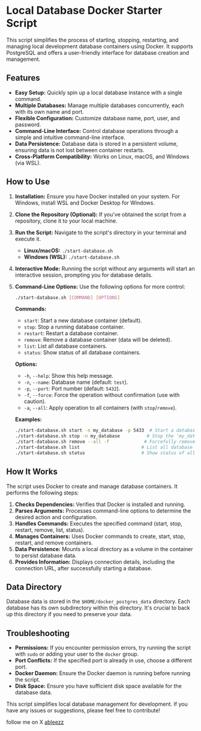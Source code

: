 # Local Database Docker Starter Script

This script simplifies the process of starting, stopping, restarting, and managing local development database containers using Docker. It supports PostgreSQL and offers a user-friendly interface for database creation and management.

## Features

*   **Easy Setup:** Quickly spin up a local database instance with a single command.
*   **Multiple Databases:** Manage multiple databases concurrently, each with its own name and port.
*   **Flexible Configuration:** Customize database name, port, user, and password.
*   **Command-Line Interface:** Control database operations through a simple and intuitive command-line interface.
*   **Data Persistence:** Database data is stored in a persistent volume, ensuring data is not lost between container restarts.
*   **Cross-Platform Compatibility:** Works on Linux, macOS, and Windows (via WSL).

## How to Use

1.  **Installation:** Ensure you have Docker installed on your system. For Windows, install WSL and Docker Desktop for Windows.

2.  **Clone the Repository (Optional):** If you've obtained the script from a repository, clone it to your local machine.

3.  **Run the Script:** Navigate to the script's directory in your terminal and execute it.

    *   **Linux/macOS:** `./start-database.sh`
    *   **Windows (WSL):** `./start-database.sh`

4.  **Interactive Mode:** Running the script without any arguments will start an interactive session, prompting you for database details.

5.  **Command-Line Options:** Use the following options for more control:

    ```bash
    ./start-database.sh [COMMAND] [OPTIONS]
    ```

    **Commands:**

    *   `start`: Start a new database container (default).
    *   `stop`: Stop a running database container.
    *   `restart`: Restart a database container.
    *   `remove`: Remove a database container (data will be deleted).
    *   `list`: List all database containers.
    *   `status`: Show status of all database containers.

    **Options:**

    *   `-h`, `--help`: Show this help message.
    *   `-n`, `--name`: Database name (default: `test`).
    *   `-p`, `--port`: Port number (default: `5432`).
    *   `-f`, `--force`: Force the operation without confirmation (use with caution).
    *   `-a`, `--all`: Apply operation to all containers (with `stop`/`remove`).

    **Examples:**

    ```bash
    ./start-database.sh start -n my_database -p 5433  # Start a database named 'my_database' on port 5433
    ./start-database.sh stop -n my_database          # Stop the 'my_database' container
    ./start-database.sh remove --all -f             # Forcefully remove all database containers
    ./start-database.sh list                       # List all database containers
    ./start-database.sh status                     # Show status of all containers
    ```

## How It Works

The script uses Docker to create and manage database containers. It performs the following steps:

1.  **Checks Dependencies:** Verifies that Docker is installed and running.
2.  **Parses Arguments:** Processes command-line options to determine the desired action and configuration.
3.  **Handles Commands:** Executes the specified command (start, stop, restart, remove, list, status).
4.  **Manages Containers:** Uses Docker commands to create, start, stop, restart, and remove containers.
5.  **Data Persistence:** Mounts a local directory as a volume in the container to persist database data.
6.  **Provides Information:** Displays connection details, including the connection URL, after successfully starting a database.

## Data Directory

Database data is stored in the `$HOME/docker_postgres_data` directory. Each database has its own subdirectory within this directory.  It's crucial to back up this directory if you need to preserve your data.

## Troubleshooting

*   **Permissions:** If you encounter permission errors, try running the script with `sudo` or adding your user to the `docker` group.
*   **Port Conflicts:** If the specified port is already in use, choose a different port.
*   **Docker Daemon:** Ensure the Docker daemon is running before running the script.
*   **Disk Space:** Ensure you have sufficient disk space available for the database data.

This script simplifies local database management for development.  If you have any issues or suggestions, please feel free to contribute!

follow me on X [ableezz](https://x.com/ableezz)
